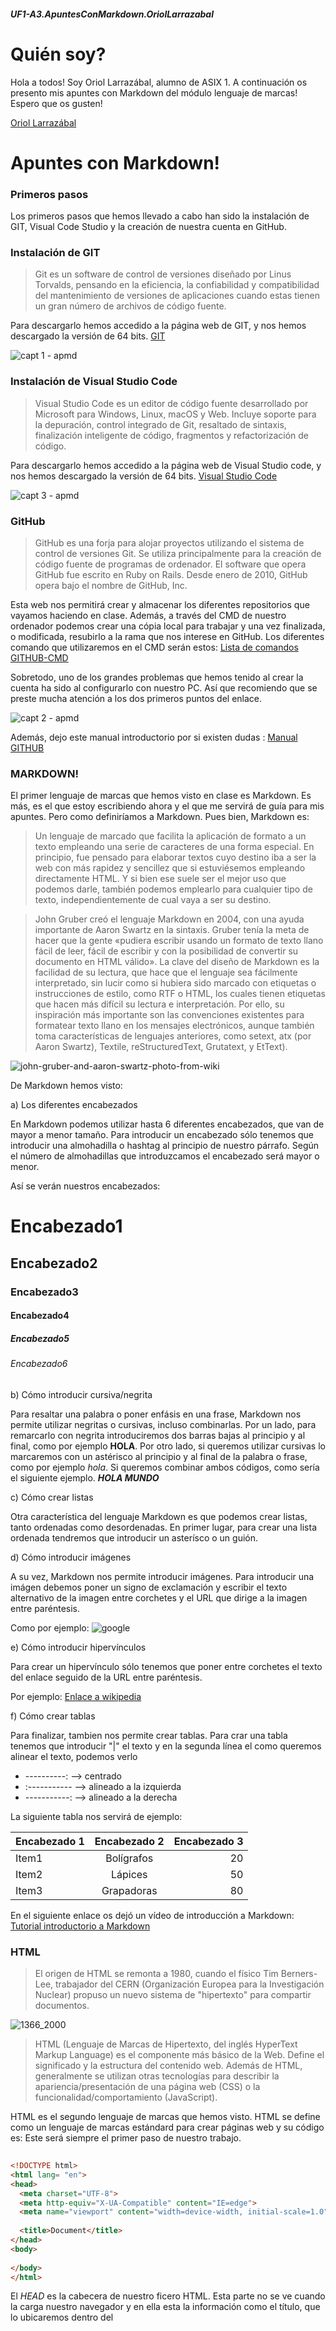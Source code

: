 ##### UF1-A3.ApuntesConMarkdown.OriolLarrazabal
# Quién soy?

Hola a todos! Soy Oriol Larrazábal, alumno de ASIX 1. A continuación os presento mis apuntes con Markdown del módulo lenguaje de marcas! Espero que os gusten!

[Oriol Larrazábal](https://github.com/oriol-larrazabal "Perfil GitHub")

# Apuntes con Markdown!

### Primeros pasos

Los primeros pasos que hemos llevado a cabo han sido la instalación de GIT, Visual Code Studio y la creación de nuestra cuenta en GitHub.

### Instalación de GIT

>Git es un software de control de versiones diseñado por Linus Torvalds, pensando en la eficiencia, la confiabilidad y compatibilidad del mantenimiento de versiones de aplicaciones cuando estas tienen un gran número de archivos de código fuente.

Para descargarlo hemos accedido a la página web de GIT, y nos hemos descargado la versión de 64 bits. 
[GIT](https://git-scm.com/ "GIT")

![capt 1 - apmd](https://user-images.githubusercontent.com/113420705/193620980-203cf5a4-61b5-445f-8c5d-75ff68831667.png)

### Instalación de Visual Studio Code

>Visual Studio Code es un editor de código fuente desarrollado por Microsoft para Windows, Linux, macOS y Web. Incluye soporte para la depuración, control integrado de Git, resaltado de sintaxis, finalización inteligente de código, fragmentos y refactorización de código.

Para descargarlo hemos accedido a la página web de Visual Studio code, y nos hemos descargado la versión de 64 bits.
[Visual Studio Code](https://code.visualstudio.com/ "Visual Studio Code")

![capt 3 - apmd](https://user-images.githubusercontent.com/113420705/193621791-a3392f9d-3b37-498b-8779-588fe4213c6b.png)

### GitHub
>GitHub es una forja para alojar proyectos utilizando el sistema de control de versiones Git. Se utiliza principalmente para la creación de código fuente de programas de ordenador. El software que opera GitHub fue escrito en Ruby on Rails. Desde enero de 2010, GitHub opera bajo el nombre de GitHub, Inc.

Esta web nos permitirá crear y almacenar los diferentes repositorios que vayamos haciendo en clase. Además, a través del CMD de nuestro ordenador podemos crear una cópia local para trabajar y una vez finalizada, o modificada, resubirlo a la rama que nos interese en GitHub. Los diferentes comando que utilizaremos en el CMD serán estos: [Lista de comandos GITHUB-CMD](https://gist.github.com/dasdo/9ff71c5c0efa037441b6 "Lista de comandos GITHUB-CMD")

Sobretodo, uno de los grandes problemas que hemos tenido al crear la cuenta ha sido al configurarlo con nuestro PC. Así que recomiendo que se preste mucha atención a los dos primeros puntos del enlace.

![capt 2 - apmd](https://user-images.githubusercontent.com/113420705/193621834-9c9c9615-4b03-42ac-b57d-84d30e6e71dd.png)

Además, dejo este manual introductorio por si existen dudas : [Manual GITHUB](https://www.uco.es/aulasoftwarelibre/wp-content/uploads/2015/11/git-cosfera-dia-1.pdf "Manual GITHUB")


### MARKDOWN!

El primer lenguaje de marcas que hemos visto en clase es Markdown. Es más, es el que estoy escribiendo ahora y el que me servirá de guía para mis apuntes. Pero como definiríamos a Markdown. Pues bien, Markdown es: 
>Un lenguaje de marcado que facilita la aplicación de formato a un texto empleando una serie de caracteres de una forma especial. En principio, fue pensado para elaborar textos cuyo destino iba a ser la web con más rapidez y sencillez que si estuviésemos empleando directamente HTML. Y si bien ese suele ser el mejor uso que podemos darle, también podemos emplearlo para cualquier tipo de texto, independientemente de cual vaya a ser su destino.

>John Gruber creó el lenguaje Markdown en 2004, con una ayuda importante de Aaron Swartz en la sintaxis. Gruber tenía la meta de hacer que la gente «pudiera escribir usando un formato de texto llano fácil de leer, fácil de escribir y con la posibilidad de convertir su documento en HTML válido». La clave del diseño de Markdown es la facilidad de su lectura, que hace que el lenguaje sea fácilmente interpretado, sin lucir como si hubiera sido marcado con etiquetas o instrucciones de estilo, como RTF o HTML, los cuales tienen etiquetas que hacen más difícil su lectura e interpretación. Por ello, su inspiración más importante son las convenciones existentes para formatear texto llano en los mensajes electrónicos, aunque también toma características de lenguajes anteriores, como setext, atx (por Aaron Swartz), Textile, reStructuredText, Grutatext, y EtText).

![john-gruber-and-aaron-swartz-photo-from-wiki](https://user-images.githubusercontent.com/113420705/194956175-05b28618-81ff-4a7b-8fbf-782e9122e5e0.jpg)

De Markdown hemos visto:

a) Los diferentes encabezados

En Markdown podemos utilizar hasta 6 diferentes encabezados, que van de mayor a menor tamaño. Para introducir un encabezado sólo tenemos que introducir una almohadilla o hashtag al principio de nuestro párrafo. Según el número de almohadillas que introduzcamos el encabezado será mayor o menor. 

Así se verán nuestros encabezados:
# Encabezado1
## Encabezado2
### Encabezado3
#### Encabezado4
##### Encabezado5
###### Encabezado6

b) Cómo introducir cursiva/negrita

Para resaltar una palabra o poner enfásis en una frase, Markdown nos permite utilizar negritas o cursivas, incluso combinarlas. Por un lado, para remarcarlo con negrita introduciremos dos barras bajas al principio y al final, como por ejemplo __HOLA__. Por otro lado, si queremos utilizar cursivas lo marcaremos con un astérisco al principio y al final de la palabra o frase, como por ejemplo *hola*. Si queremos combinar ambos códigos, como sería el siguiente ejemplo. __*HOLA MUNDO*__

c) Cómo crear listas 

Otra característica del lenguaje Markdown es que podemos crear listas, tanto ordenadas como desordenadas. En primer lugar, para crear una lista ordenada tendremos que introducir un asterísco o un guión. 


d) Cómo introducir imágenes

A su vez, Markdown nos permite introducir imágenes. Para introducir una imágen debemos poner un signo de exclamación y escribir el texto alternativo de la imagen entre corchetes y el URL que dirige a la imagen entre paréntesis.

Como por ejemplo:
![google](https://user-images.githubusercontent.com/113420705/191205772-9891401d-f84d-4d89-bf7a-7c4130f8d378.png)

e) Cómo introducir hipervínculos

Para crear un hipervínculo sólo tenemos que poner entre corchetes el texto del enlace seguido de la URL entre paréntesis.

Por ejemplo: [Enlace a wikipedia](https://es.wikipedia.org "Haciendo click vas a la WIKIPEDIA")

f) Cómo crear tablas

Para finalizar, tambien nos permite crear tablas. Para crar una tabla tenemos que introducir "|" el texto y en la segunda línea el como queremos alinear el texto, podemos verlo
- ----------: --> centrado
- :----------- --> alineado a la izquierda 
- -----------: --> alineado a la derecha

La siguiente tabla nos servirá de ejemplo:

| Encabezado 1 | Encabezado 2 | Encabezado 3 |
| :----------- | :----------: | -----------: |
| Item1        | Bolígrafos   | 20           |
| Item2        | Lápices      | 50           |
| Item3        | Grapadoras   | 80           |

En el siguiente enlace os dejó un vídeo de introducción a Markdown: [Tutorial introductorio a Markdown](https://www.youtube.com/watch?v=oxaH9CFpeEE&ab_channel=FaztCode "Haciendo click vas al videtutorial.")

### HTML

>El origen de HTML se remonta a 1980, cuando el físico Tim Berners-Lee, trabajador del CERN (Organización Europea para la Investigación Nuclear) propuso un nuevo sistema de "hipertexto" para compartir documentos.

![1366_2000](https://user-images.githubusercontent.com/113420705/194956474-92d66862-8fa8-4580-bbc0-a1df77ac4c3a.jpg)


>HTML (Lenguaje de Marcas de Hipertexto, del inglés HyperText Markup Language) es el componente más básico de la Web. Define el significado y la estructura del contenido web. Además de HTML, generalmente se utilizan otras tecnologías para describir la apariencia/presentación de una página web (CSS) o la funcionalidad/comportamiento (JavaScript).

HTML es el segundo lenguaje de marcas que hemos visto. HTML se define como un lenguaje de marcas estándard para crear páginas web y su código es:
Este será siempre el primer paso de nuestro trabajo.

```HTML
  
<!DOCTYPE html>
<html lang= "en">
<head>
  <meta charset="UTF-8">
  <meta http-equiv="X-UA-Compatible" content="IE=edge">
  <meta name="viewport" content="width=device-width, initial-scale=1.0">
  
  <title>Document</title>
</head>
<body>
  
</body>
</html>

```
El _HEAD_ es la cabecera de nuestro ficero HTML. Esta parte no se ve cuando la carga nuestro navegador y en ella esta la información como el título, que lo ubicaremos dentro del <title>, enlaces al CSS, si queremos aplicar estilo a nuestro código HTML, personalizar el favicon, cambiar el charset, para que nuestro código HTML entienda determinados carácteres, como acentos, podemos activar scripts, como por ejemplo, cuando agregamos el código .js personal que nos otorga *Font Awesome* para introducir diferentes *favicons*.

En el _BODY_ podemos editar el cuerpo de nuestro archivo. En el podemos:
  - Introducir párrafos a través del comando ``<p> texto </p>``
  - Crear hipervínculos de páginas web gracias al comando: ``<a href="https://google.es" Ejemplo de URL </a>``
  - Introducir imágenes gracias al comando: ``<img src="https://user-images.githubusercontent.com/113420705/193840496-f97e6ad7-8d93-470b-8967-9ea393c5f659.png"> alt="Ejemplo de IMG">``
  - Crear listas ordenadas, con el comando ``<ol>``, y poniendo ``<li>``en cada elemento. 
  - Crear listas desordenadas, con el comando ``<ul>``, y poniendo ``<li>`` en cada elemento.
  
### Ejemplo de código HTML aplicando todos los conceptos:
  
  Adjunto este código creado por mi mismo aplicando todos los diferentes conceptos que hemos visto en HTML hasta el momento.
  
  [Ejemplo de código HTML](https://mega.nz/file/aRhyQYTT#nck7OZgis6_b1-4NV4IzjsvBsRW1qhQ58MWm52J55fk "Ejemplo de código HTML")
  
### CSS
  
  >CSS es el lenguaje de estilos utilizado para describir la presentación de documentos HTML o XML (en-US) (incluyendo varios languages basados en XML como SVG, MathML o XHTML). CSS describe como debe ser renderizado el elemento estructurado en la pantalla, en papel, en el habla o en otros medios.
  
  ![aprender-css](https://user-images.githubusercontent.com/113420705/194956966-8df737b7-7dfe-418d-a9fa-22514201687a.jpg)
  
  >La propuesta CHSS fue realizada por Håkon Wium Lie y SSP fue propuesto por Bert Bos. Entre finales de 1994 y 1995 Lie y Bos se unieron para definir un nuevo lenguaje que tomaba lo mejor de cada propuesta y lo llamaron CSS (Cascading Style Sheets).
  
  ![maxresdefault](https://user-images.githubusercontent.com/113420705/194956900-4ba6ede9-845b-4628-838c-5e6827ad484e.jpg) 
 
 En los dos próximos links os dejo, por un lado una web que me ha ayudado mucho con CSS, y, por otro, un tutorial de introducción a CSS como repaso.
 
[Foro Códigos más importantes CSS] (https://www.eniun.com/que-es-css-cascading-style-sheets/ "CSS")
[Vídeo tutorial introducción a CSS](https://www.youtube.com/watch?v=24gNhTcy6pw&ab_channel=FalconMasters "Vídeo tutorial introducción CSS")

### Responsive
  
  >El diseño web responsive o adaptativo es una técnica de diseño web que busca la correcta visualización de una misma página en distintos dispositivos. Desde ordenadores de escritorio a tablets y móviles. Se trata de redimensionar y colocar los elementos de la web de forma que se adapten al ancho de cada dispositivo permitiendo una correcta visualización y una mejor experiencia de usuario. Se caracteriza porque los layouts (contenidos) e imágenes son fluidos y se usa código media-queries de CSS3.
  
[Vídeo tutorial introducción a Responsive](https://www.youtube.com/watch?v=OPo3-mQ8wdY&ab_channel=KODOTI "Vídeo tutorial introducción a Responsive")

### Prácticas 
  
  En el siguiente apartado voy a enlazar todas las prácticas para tenerlas a mano a la hora de repasar o estudiar. Así haremos unos apuntes que sean prácticos a la vez.
  
  + Práctica 1 - Repaso GitHub
  
   [Enlace a Práctica 1](https://github.com/oriol-larrazabal/RepasoGitHub "Enlace a práctica 1")
  
  + Práctica 2 - Mi primer HTML
  
   [Enlace a Práctica 2](https://github.com/oriol-larrazabal/ASIX1_M4UF1A4_primer_HTML_LarrazabalOriol "Enlace a práctica 2")
  
  + Práctica 3 - UF1-A2.DocumentarConMarkdown.OriolLarrazabal
  
   [Enlace a Práctica 3](https://github.com/oriol-larrazabal/UF1-A2.DocumentarConMarkdown.OriolLarrazabal "Enlace a práctica 3")
  
  + Práctica 4 - UF1A4_OriolLarrazabal_menusaludable
  
   [Enlace a Práctica 4](https://github.com/oriol-larrazabal/UF1A4_OriolLarrazabal_menusaludable "Enlace a práctica 4")
  
  + Práctica 5 - UF1A5_OriolLarrazabal_evaluable
  
   [Enlace a Práctica 5](https://github.com/oriol-larrazabal/ASIX1_M4UF1_A6_LarrazabalOriol- "Enlace a práctica 5")
  
  + Práctica 6 -
  
   [Enlace a Práctica 6](https://github.com/oriol-larrazabal/ "Enlace a práctica 6")
  
  + Práctica 7 -
  
   [Enlace a Práctica 7](https://github.com/oriol-larrazabal/ "Enlace a práctica 7")
  
